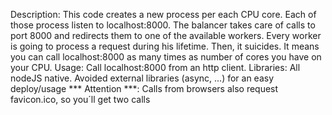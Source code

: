 Description: This code creates a new process per each CPU core. Each of those process listen to localhost:8000.
The balancer takes care of calls to port 8000 and redirects them to one of the available workers. Every worker is
going to process a request during his lifetime. Then, it suicides. It means you can call localhost:8000 as
many times as number of cores you have on your CPU.
Usage: Call localhost:8000 from an http client.
Libraries: All nodeJS native. Avoided external libraries (async, ...) for an easy deploy/usage
*** Attention ***: Calls from browsers also request favicon.ico, so you´ll get two calls